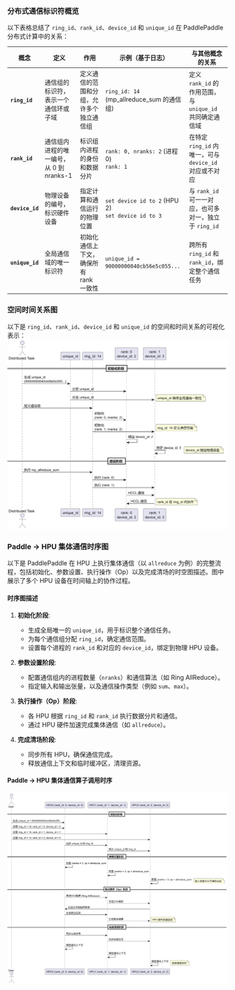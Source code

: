 ### 分布式通信标识符概览

以下表格总结了 `ring_id`、`rank_id`、`device_id` 和 `unique_id` 在 PaddlePaddle 分布式计算中的关系：

| 概念         | 定义                                      | 作用                                      | 示例（基于日志）                            | 与其他概念的关系                                      |
|--------------|-------------------------------------------|-------------------------------------------|---------------------------------------------|-------------------------------------------------------|
| **`ring_id`** | 通信组的标识符，表示一个通信环或子域    | 定义通信的范围和分组，允许多个独立通信组 | `ring_id: 14` (mp_allreduce_sum 的通信组)   | 定义 `rank_id` 的作用范围，与 `unique_id` 共同确定通信域 |
| **`rank_id`** | 通信组内进程的唯一编号，从 0 到 nranks-1 | 标识组内进程的身份和数据分片             | `rank: 0, nranks: 2` (进程 0)<br>`rank: 1` | 在特定 `ring_id` 内唯一，可与 `device_id` 对应或不对应 |
| **`device_id`**| 物理设备的编号，标识硬件设备            | 指定计算和通信运行的物理位置              | `set device id to 2` (HPU 2)<br>`set device id to 3` | 与 `rank_id` 可一一对应，也可多对一，独立于 `ring_id`  |
| **`unique_id`**| 全局通信域的唯一标识符                  | 初始化通信上下文，确保所有 rank 一致性    | `unique_id = 90000000040cb56e5c055...`     | 跨所有 `ring_id` 和 `rank_id`，绑定整个通信任务        |

### 空间时间关系图

以下是 `ring_id`、`rank_id`、`device_id` 和 `unique_id` 的空间和时间关系的可视化表示：
[![Ring ID, Rank ID, Device ID, Unique ID 关系图](diagram/ccl_ids_diagram.png)](https://raw.githubusercontent.com/zongwave/notes/main/paddle/ccl/diagram/ccl_ids_diagram.png)



### Paddle -> HPU 集体通信时序图

以下是 PaddlePaddle 在 HPU 上执行集体通信（以 `allreduce` 为例）的完整流程，包括初始化、参数设置、执行操作（Op）以及完成清场的时空图描述。图中展示了多个 HPU 设备在时间轴上的协作过程。

#### 时序图描述
1. **初始化阶段**:
   - 生成全局唯一的 `unique_id`，用于标识整个通信任务。
   - 为每个通信组分配 `ring_id`，确定通信范围。
   - 设置每个进程的 `rank_id` 和对应的 `device_id`，绑定到物理 HPU 设备。

2. **参数设置阶段**:
   - 配置通信组内的进程数量（`nranks`）和通信算法（如 Ring AllReduce）。
   - 指定输入和输出张量，以及通信操作类型（例如 `sum`、`max`）。

3. **执行操作（Op）阶段**:
   - 各 HPU 根据 `ring_id` 和 `rank_id` 执行数据分片和通信。
   - 通过 HPU 硬件加速完成集体通信（如 `allreduce`）。

4. **完成清场阶段**:
   - 同步所有 HPU，确保通信完成。
   - 释放通信上下文和临时缓冲区，清理资源。

#### Paddle -> HPU 集体通信算子调用时序
[![all_reduce 调用时序图](diagram/paddle_hpu_ccl_op_sequence.png)](https://raw.githubusercontent.com/zongwave/notes/main/paddle/ccl/diagram/paddle_hpu_ccl_op_sequence.png)
